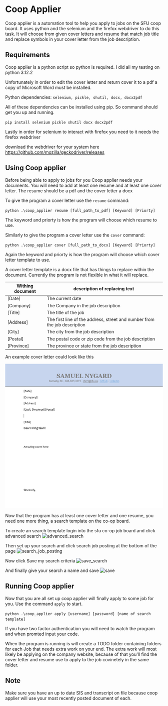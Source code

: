 Coop Applier
===
Coop applier is a automation tool to help you apply to jobs on the SFU coop board. It uses python and the selenium and the firefox webdriver to do this task. It will choose from given cover letters and resume that match job title and replace symbols in your cover letter from the job description.

Requirements
---

Coop applier is a python script so python is required. I did all my testing on python 3.12.2

Unfortunately in order to edit the cover letter and return cover it to a pdf a copy of Microsoft Word must be installed.

Python dependencies: `selenium, pickle, shutil, docx, docx2pdf`

All of these dependencies can be installed using pip. So command should get you up and running.

`pip install selenium pickle shutil docx docx2pdf`

Lastly in order for selenium to interact with firefox you need to it needs the firefox webdriver

download the webdriver for your system here https://github.com/mozilla/geckodriver/releases

Using Coop applier
---
Before being able to apply to jobs for you Coop applier needs your documents. You will need to add at least one resume and at least one cover letter. The resume should be a pdf and the cover letter a docx

To give the program a cover letter use the `resume` command:

`python .\coop_applier resume [full_path_to_pdf] [Keyword] [Priorty]`

The keyword and priorty is how the program will choose which resume to use.

Similarly to give the program a cover letter use the `cover` command:

`python .\coop_applier cover [full_path_to_docx] [Keyword] [Priorty]`

Again the keyword and priorty is how the program will choose which cover letter template to use.

A cover letter template is a docx file that has things to replace within the document. Currently the program is not flexible in what it will replace.

| Withing document  | description of replacing text   |
| -------- | ------- |
|[Date]            | The current date|
|[Company]| The Company in the job description |
|[Title] | The title of the job |
|[Address] | The first line of the address, street and number from the job description |
|[City] | The city from the job description |
|[Postal] | The postal code or zip code from the job description |
|[Province] | The province or state from the job description |

An example cover letter could look like this

![cover_letter](./readme/cover_letter.png)

Now that the program has at least one cover letter and one resume, you need one more thing, a search template on the co-op board.

To create an search template login into the sfu co-op job board and click advanced search
![advanced_search](./readme/Search1.png)

Then set up your search and click search job posting at the bottom of the page
![search_job_posting](./readme/Search2.png)

Now click Save my search criteria
![save_search](./readme/Search3.png)

And finally give your search a name and save
![save](./readme/Search4.png)


Running Coop applier
---
Now that you are all set up coop applier will finally apply to some job for you. Use the command `apply` to start.

`python .\coop_applier apply [username] [password] [name of search template]`

If you have two factor authentication you will need to watch the program and when promted input your code.

When the program is running is will create a TODO folder containing folders for each Job that needs extra work on your end. The extra work will most likely be applying on the company website, because of that you'll find the cover letter and resume use to apply to the job covinetely in the same folder.

Note
---

Make sure you have an up to date SIS and transcript on file because coop applier will use your most recently posted document of each.